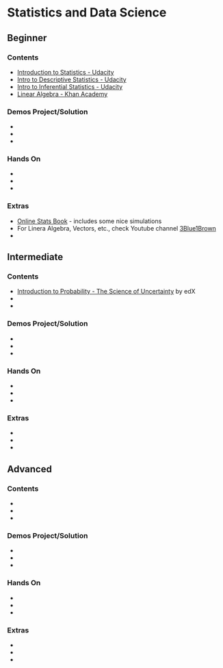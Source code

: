 # Statistics and Data Science

## Beginner

### Contents
+ [Introduction to Statistics - Udacity](https://classroom.udacity.com/courses/st101) 
+ [Intro to Descriptive Statistics - Udacity](https://classroom.udacity.com/courses/ud827)
+ [Intro to Inferential Statistics - Udacity](https://classroom.udacity.com/courses/ud201)
+ [Linear Algebra - Khan Academy](https://www.khanacademy.org/math/linear-algebra)

### Demos Project/Solution
+
+
+
### Hands On
+
+
+
### Extras
+ [Online Stats Book](http://onlinestatbook.com/2/index.html) - includes some nice simulations
+ For Linera Algebra, Vectors, etc., check Youtube channel [3Blue1Brown](https://www.youtube.com/channel/UCYO_jab_esuFRV4b17AJtAw)
+

## Intermediate

### Contents
+ [Introduction to Probability - The Science of Uncertainty](https://www.edx.org/course/introduction-probability-science-mitx-6-041x-2) by edX
+
+

### Demos Project/Solution
+
+
+

### Hands On
+
+
+

### Extras
+
+
+

## Advanced

### Contents
+
+
+
### Demos Project/Solution
+
+
+
### Hands On
+
+
+
### Extras
+
+
+
